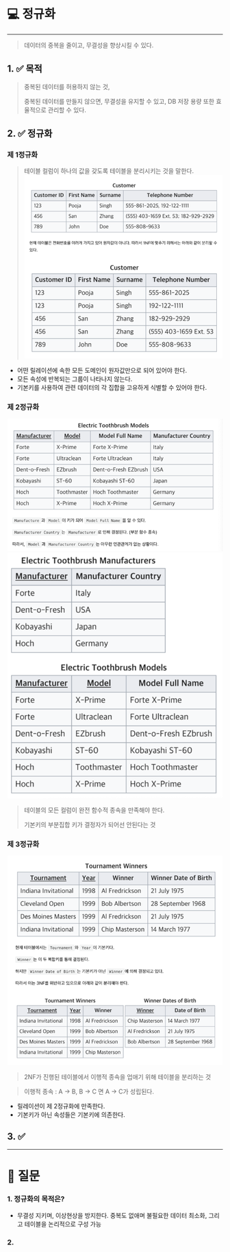 # 💻 정규화

---

> 데이터의 중복을 줄이고, 무결성을 향상시킬 수 있다.


## 1. ✅ 목적

> 중복된 데이터를 허용하지 않는 것,
> 
> 중복된 데이터를 만들지 않으면, 무결성을 유지할 수 있고, DB 저장 용량 또한 효율적으로 관리할 수 있다.


## 2. ✅ 정규화

### 제 1정규화
> 테이블 컬럼이 하나의 값을 갖도록 테이블을 분리시키는 것을 말한다.
![img_8.png](img/img_8.png)

- 어떤 릴레이션에 속한 모든 도메인이 원자값만으로 되어 있어야 한다.
- 모든 속성에 반복되는 그룹이 나타나지 않는다.
- 기본키를 사용하여 관련 데이터의 각 집합을 고유하게 식별할 수 있어야 한다.


### 제 2정규화
![img_10.png](img/img_10.png)
![img_9.png](img/img_9.png)
> 테이블의 모든 컬럼이 완전 함수적 종속을 만족해야 한다.
> 
> 기본키의 부분집합 키가 결정자가 되어선 안된다는 것

### 제 3정규화
![img_11.png](img/img_11.png)
> 2NF가 진행된 테이블에서 이행적 종속을 업애기 위해 테이블을 분리하는 것

> 이행적 종속 : A -> B, B -> C 면 A -> C가 성립된다.

- 릴레이션이 제 2정규화에 만족한다.
- 기본키가 아닌 속성들은 기본키에 의존한다.

## 3. ✅


---

# 🤔 질문

### 1. 정규화의 목적은?
- 무결성 지키며, 이상현상을 방지한다. 중복도 없애며 불필요한 데이터 최소화, 그리고 테이블을 논리적으로 구성 가능


### 2. 


